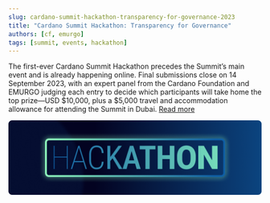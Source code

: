 ```yaml
---
slug: cardano-summit-hackathon-transparency-for-governance-2023
title: "Cardano Summit Hackathon: Transparency for Governance"
authors: [cf, emurgo]
tags: [summit, events, hackathon]
---
```


The first-ever Cardano Summit Hackathon precedes the Summit’s main event and is already happening online. Final submissions close on 14 September 2023, with an expert panel from the Cardano Foundation and EMURGO judging each entry to decide which participants will take home the top prize—USD $10,000, plus a $5,000 travel and accommodation allowance for attending the Summit in Dubai. [Read more](https://cardanofoundation.org/en/news/cardano-summit-hackathon/)

![Transparency for Governance](./banner.png)